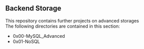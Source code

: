 ## Backend Storage
This repository contains further projects on advanced storages  
The following directories are contained in this section:
* 0x00-MySQL_Advanced
* 0x01-NoSQL  

